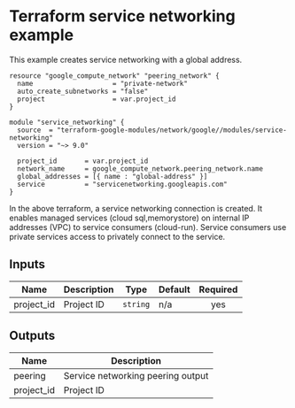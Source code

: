 # Terraform service networking example
This example creates service networking with a global address.

```
resource "google_compute_network" "peering_network" {
  name                    = "private-network"
  auto_create_subnetworks = "false"
  project                 = var.project_id
}

module "service_networking" {
  source  = "terraform-google-modules/network/google//modules/service-networking"
  version = "~> 9.0"

  project_id       = var.project_id
  network_name     = google_compute_network.peering_network.name
  global_addresses = [{ name : "global-address" }]
  service          = "servicenetworking.googleapis.com"
}
```

In the above terraform, a service networking connection is created. It enables managed services (cloud sql,memorystore) on internal IP addresses (VPC) to service consumers (cloud-run). Service consumers use private services access to privately connect to the service.

<!-- BEGINNING OF PRE-COMMIT-TERRAFORM DOCS HOOK -->
## Inputs

| Name | Description | Type | Default | Required |
|------|-------------|------|---------|:--------:|
| project\_id | Project ID | `string` | n/a | yes |

## Outputs

| Name | Description |
|------|-------------|
| peering | Service networking peering output |
| project\_id | Project ID |

<!-- END OF PRE-COMMIT-TERRAFORM DOCS HOOK -->
